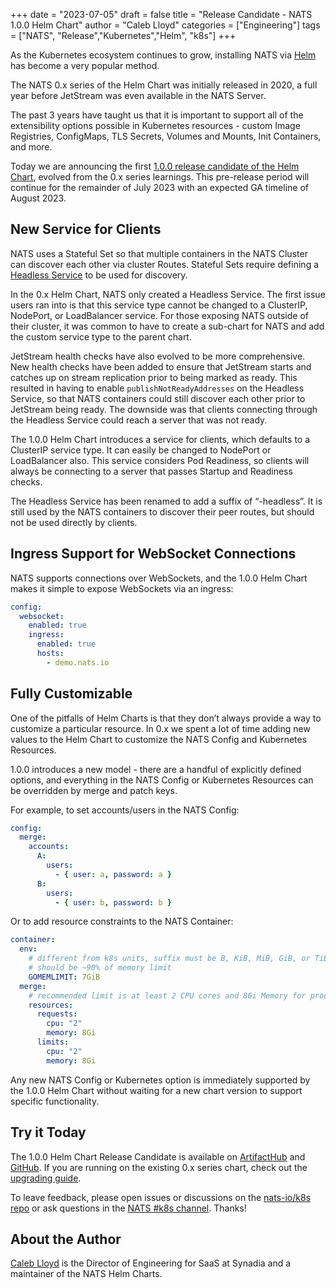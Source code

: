 +++
date = "2023-07-05"
draft = false
title = "Release Candidate - NATS 1.0.0 Helm Chart"
author = "Caleb Lloyd"
categories = ["Engineering"]
tags = ["NATS", "Release","Kubernetes","Helm", "k8s"]
+++

As the Kubernetes ecosystem continues to grow, installing NATS via [Helm](https://helm.sh/) has become a very popular method.

The NATS 0.x series of the Helm Chart was initially released in 2020, a full year before JetStream was even available in the NATS Server.

The past 3 years have taught us that it is important to support all of the extensibility options possible in Kubernetes resources - custom Image Registries, ConfigMaps, TLS Secrets, Volumes and Mounts, Init Containers, and more.

Today we are announcing the first [1.0.0 release candidate of the Helm Chart](https://github.com/nats-io/k8s/releases/tag/nats-1.0.0-rc.0), evolved from the 0.x series learnings. This pre-release period will continue for the remainder of July 2023 with an expected GA timeline of August 2023.

## New Service for Clients

NATS uses a Stateful Set so that multiple containers in the NATS Cluster can discover each other via cluster Routes. Stateful Sets require defining a [Headless Service](https://kubernetes.io/docs/concepts/services-networking/service/#headless-services) to be used for discovery.

In the 0.x Helm Chart, NATS only created a Headless Service. The first issue users ran into is that this service type cannot be changed to a ClusterIP, NodePort, or LoadBalancer service. For those exposing NATS outside of their cluster, it was common to have to create a sub-chart for NATS and add the custom service type to the parent chart.

JetStream health checks have also evolved to be more comprehensive. New health checks have been added to ensure that JetStream starts and catches up on stream replication prior to being marked as ready. This resulted in having to enable `publishNotReadyAddresses` on the Headless Service, so that NATS containers could still discover each other prior to JetStream being ready. The downside was that clients connecting through the Headless Service could reach a server that was not ready.

The 1.0.0 Helm Chart introduces a service for clients, which defaults to a ClusterIP service type. It can easily be changed to NodePort or LoadBalancer also. This service considers Pod Readiness, so clients will always be connecting to a server that passes Startup and Readiness checks.

The Headless Service has been renamed to add a suffix of “-headless”. It is still used by the NATS containers to discover their peer routes, but should not be used directly by clients.

## Ingress Support for WebSocket Connections

NATS supports connections over WebSockets, and the 1.0.0 Helm Chart makes it simple to expose WebSockets via an ingress:

```yaml
config:
  websocket:
    enabled: true
    ingress:
      enabled: true
      hosts:
        - demo.nats.io
```

## Fully Customizable

One of the pitfalls of Helm Charts is that they don’t always provide a way to customize a particular resource. In 0.x we spent a lot of time adding new values to the Helm Chart to customize the NATS Config and Kubernetes Resources.

1.0.0 introduces a new model - there are a handful of explicitly defined options, and everything in the NATS Config or Kubernetes Resources can be overridden by merge and patch keys.

For example, to set accounts/users in the NATS Config:

```yaml
config:
  merge:
    accounts:
      A:
        users:
          - { user: a, password: a }
      B:
        users:
          - { user: b, password: b }
```

Or to add resource constraints to the NATS Container:

```yaml
container:
  env:
    # different from k8s units, suffix must be B, KiB, MiB, GiB, or TiB
    # should be ~90% of memory limit
    GOMEMLIMIT: 7GiB
  merge:
    # recommended limit is at least 2 CPU cores and 8Gi Memory for production JetStream clusters
    resources:
      requests:
        cpu: "2"
        memory: 8Gi
      limits:
        cpu: "2"
        memory: 8Gi
```

Any new NATS Config or Kubernetes option is immediately supported by the 1.0.0 Helm Chart without waiting for a new chart version to support specific functionality.

## Try it Today

The 1.0.0 Helm Chart Release Candidate is available on [ArtifactHub](https://artifacthub.io/packages/helm/nats/nats) and [GitHub](https://github.com/nats-io/k8s). If you are running on the existing 0.x series chart, check out the [upgrading guide](https://github.com/nats-io/k8s/blob/878b47962ccb9fef8693ea9d17d31b2088134ab8/helm/charts/nats/UPGRADING.md).

To leave feedback, please open issues or discussions on the [nats-io/k8s repo](https://github.com/nats-io/k8s) or ask questions in the [NATS #k8s channel](https://natsio.slack.com/archives/CTM4A2TR7). Thanks!

## About the Author

[Caleb Lloyd](https://www.linkedin.com/in/calebjlloyd) is the Director of Engineering for SaaS at Synadia and a maintainer of the NATS Helm Charts.
